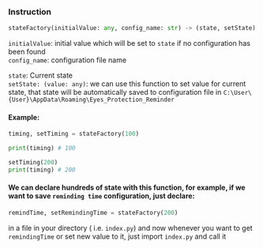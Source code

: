 
### Instruction

```python
stateFactory(initialValue: any, config_name: str) -> (state, setState)
```

`initialValue`: initial value which will be set to `state` if no configuration has been found  
`config_name`: configuration file name

`state`: Current state  
`setState: (value: any)`: we can use this function to set value for current state, that state will be automatically saved to configuration file in `C:\User\{User}\AppData\Roaming\Eyes_Protection_Reminder` 

#### Example:

```python
timing, setTiming = stateFactory(100)

print(timing) # 100

setTiming(200) 
print(timing) # 200
```

#### We can declare hundreds of state with this function, for example, if we want to save `reminding time` configuration, just declare:
```python
remindTime, setRemindingTime = stateFactory(200)
```
in a file in your directory ( i.e. `index.py`)
and now whenever you want to get `remindingTime` or set new value to it, just import `index.py` and call it


